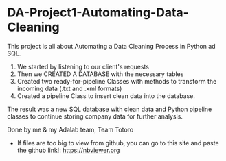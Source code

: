 # DA-Project1-Automating-Data-Cleaning

This project is all about Automating a Data Cleaning Process in Python ad SQL.

1. We started by listening to our client's requests
2. Then we CREATED A DATABASE with the necessary tables 
3. Created two ready-for-pipeline Classes with methods to transform the incoming data (.txt and .xml formats)
4. Created a pipeline Class to insert clean data into the database.

The result was a new SQL database with clean data and Python pipeline classes to continue storing company data for further analysis.

Done by me & my Adalab team, Team Totoro

* If files are too big to view from github, you can go to this site and paste the github link!: https://nbviewer.org
